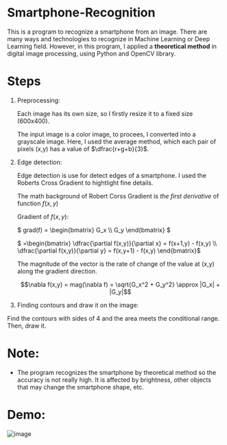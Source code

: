 # Smartphone-Recognition
This is a program to recognize a smartphone from an image. There are many ways and technologies to recognize in Machine Learning or Deep Learning field.
However, in this program, I applied a **theoretical method** in digital image processing, using Python and OpenCV library.

# Steps
1. Preprocessing:

    Each image has its own size, so I firstly resize it to a fixed size (600x400). 
    
    The input image is a color image, to procees, I converted  into a grayscale image. Here, I used the average method, 
    which each pair of pixels (x,y) has a value of $\dfrac{r+g+b}{3}$.
    
2. Edge detection:

    Edge detection is use for detect edges of a smartphone. I used the Roberts Cross Gradient to hightlight fine details. 
    
    The math background of Robert Corss Gradient is *the first derivative* of function $f(x,y)$
    
    Gradient of $f(x,y)$: 
    
      $ grad(f) = \begin{bmatrix} G_x \\\  G_y \end{bmatrix} $
    
      $ =\begin{bmatrix} \dfrac{\partial f(x,y)}{\partial x} = f(x+1,y) - f(x,y) \\\ \dfrac{\partial f(x,y)}{\partial y} = f(x,y+1) - f(x,y)  \end{bmatrix}$

    The magnitude of the vector is the rate of change of the value at (x,y) along the gradient direction.
    
     $$\nabla f(x,y) = mag(\nabla f) = \sqrt{G_x^2 + G_y^2} \approx |G_x| + |G_y|$$

3. Finding contours and draw it on the image:

  Find the contours with sides of 4 and the area meets the conditional range. Then, draw it.


# Note:
- The program recognizes the smartphone by theoretical method so the accuracy is not really high. It is affected by brightness, other objects that may change the smartphone shape, etc.

# Demo:
![image](https://user-images.githubusercontent.com/106876168/208651247-33889a0d-b189-47e3-9523-7e52eace9b7d.png)


